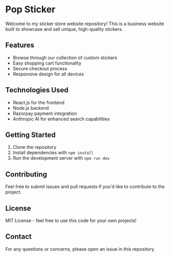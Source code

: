 # Pop Sticker

Welcome to my sticker store website repository! This is a business website built to showcase and sell unique, high-quality stickers.

## Features

- Browse through our collection of custom stickers
- Easy shopping cart functionality
- Secure checkout process
- Responsive design for all devices

## Technologies Used

- React.js for the frontend
- Node.js backend
- Razorpay payment integration
- Anthropic AI for enhanced search capabilities

## Getting Started

1. Clone the repository
2. Install dependencies with `npm install`
3. Run the development server with `npm run dev`

## Contributing

Feel free to submit issues and pull requests if you'd like to contribute to the project.

## License

MIT License - feel free to use this code for your own projects!

## Contact

For any questions or concerns, please open an issue in this repository.
